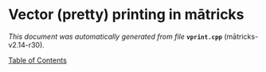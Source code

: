
# Vector (pretty) printing in mātricks
_This document was automatically generated from file_ **`vprint.cpp`** (mātricks-v2.14-r30).


[Table of Contents](README.md)
